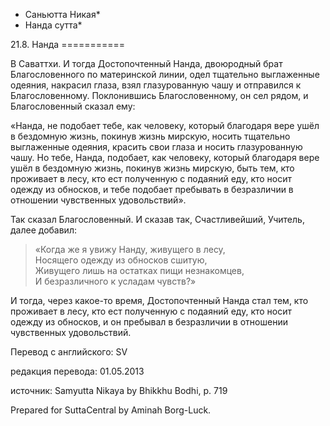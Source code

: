 * Саньютта Никая*
* Нанда сутта*

21\.8\. Нанда
\=\=\=\=\=\=\=\=\=\=\=

В Саваттхи\. И тогда Достопочтенный Нанда, двоюродный брат Благословенного по материнской линии, одел тщательно выглаженные одеяния, накрасил глаза, взял глазурованную чашу и отправился к Благословенному\. Поклонившись Благословенному, он сел рядом, и Благословенный сказал ему:

«Нанда, не подобает тебе, как человеку, который благодаря вере ушёл в бездомную жизнь, покинув жизнь мирскую, носить тщательно выглаженные одеяния, красить свои глаза и носить глазурованную чашу\. Но тебе, Нанда, подобает, как человеку, который благодаря вере ушёл в бездомную жизнь, покинув жизнь мирскую, быть тем, кто проживает в лесу, кто ест полученную с подаяний еду, кто носит одежду из обносков, и тебе подобает пребывать в безразличии в отношении чувственных удовольствий»\.

Так сказал Благословенный\. И сказав так, Счастливейший, Учитель, далее добавил:

> «Когда же я увижу Нанду, живущего в лесу,  
> Носящего одежду из обносков сшитую,  
> Живущего лишь на остатках пищи незнакомцев,  
> И безразличного к усладам чувств?»

И тогда, через какое\-то время, Достопочтенный Нанда стал тем, кто проживает в лесу, кто ест полученную с подаяний еду, кто носит одежду из обносков, и он пребывал в безразличии в отношении чувственных удовольствий\.

Перевод с английского: SV

редакция перевода: 01\.05\.2013

источник: Samyutta Nikaya by Bhikkhu Bodhi, p\. 719

Prepared for SuttaCentral by Aminah Borg\-Luck\.